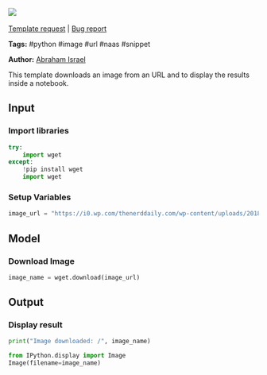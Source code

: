 <a href="https://app.naas.ai/user-redirect/naas/downloader?url=https://raw.githubusercontent.com/jupyter-naas/awesome-notebooks/master/Python/Python_Download_Image_from_URL.ipynb" target="_parent"><img src="https://naasai-public.s3.eu-west-3.amazonaws.com/open_in_naas.svg"/></a><br><br><a href="https://github.com/jupyter-naas/awesome-notebooks/issues/new?assignees=&labels=&template=template-request.md&title=Tool+-+Action+of+the+notebook+">Template request</a> | <a href="https://github.com/jupyter-naas/awesome-notebooks/issues/new?assignees=&labels=bug&template=bug_report.md&title=Python+-+Download+Image+from+URL:+Error+short+description">Bug report</a>

**Tags:** #python #image #url #naas #snippet

**Author:** [Abraham Israel](https://www.linkedin.com/in/abraham-israel/)

This template downloads an image from an URL and to display the results inside a notebook.

## Input

### Import libraries


```python
try:
    import wget
except:
    !pip install wget
    import wget
```

### Setup Variables


```python
image_url = "https://i0.wp.com/thenerddaily.com/wp-content/uploads/2018/08/Reasons-To-Watch-Anime.jpg"
```

## Model

### Download Image


```python
image_name = wget.download(image_url)
```

## Output

### Display result


```python
print("Image downloaded: /", image_name)

from IPython.display import Image
Image(filename=image_name) 
```


```python

```
